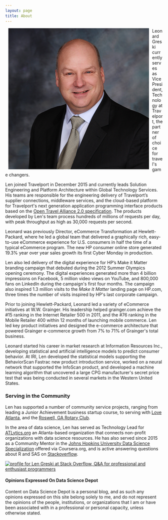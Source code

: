 ```yaml
---
layout: page
title: About
---
```



<img src="https://raw.githubusercontent.com/lgreski/dsdepot/master/assets/img/lg-photo.jpg" align="left" hspace="10" /> Leonard Greski currently serves as Vice President, Technology at Travelport, the partner of choice for travel's game changers.

Len joined Travelport in December 2015 and currently leads Solution Engineering and Platform Architecture within Global Technology Services. His teams are responsible for the engineering delivery of Travelport’s supplier connections, middleware services, and the cloud-based platform for Travelport's next generation application programming interface products based on the [Open Travel Alliance 2.0 specification](https://opentravel.org). The products developed by Len's team process hundreds of millions of requests per day, with peak throughput as high as 30,000 requests per second.

Leonard was previously Director, eCommerce Transformation at Hewlett-Packard, where he led a global team that delivered a graphically rich, easy-to-use eCommerce experience for U.S. consumers in half the time of a typical eCommerce program. The new HP consumer online store generated 19.3% year over year sales growth its first Cyber Monday in production.

Len also led delivery of the digital experience for HP’s Make it Matter branding campaign that debuted during the 2012 Summer Olympics opening ceremony. The digital experiences generated more than 4 billion impressions on Facebook, 5 million video views on YouTube, and 800,000 fans on LinkedIn during the campaign's first four months. The campaign also inspired 1.3 million visits to the *Make It Matter* landing page on HP.com, three times the number of visits inspired by HP's last corporate campaign.

Prior to joining Hewlett-Packard, Leonard led a variety of eCommerce initiatives at W.W. Grainger. His leadership helped grainger.com achieve the \#15 ranking in the Internet Retailer 500 in 2011, and the \#76 ranking in the Mobile Retailer 400 within 12 months of launching mobile commerce. Len led key product initiatives and designed the e-commerce architecture that powered Grainger e-commerce growth from 7% to 71% of Grainger's total business.

Leonard started his career in market research at Information Resources Inc., developing statistical and artificial intelligence models to predict consumer behavior. At IRI, Len developed the statistical models supporting the BehaviorScan Fastrac new product introduction service, worked on a neural network that supported the InfoScan product, and developed a machine learning algorithm that uncovered a large CPG manufacturer's secret price test that was being conducted in several markets in the Western United States.

### Serving in the Community

Len has supported a number of community service projects, ranging from leading a Junior Achievement business startup course, to serving with [Love Atlanta](https://loveatlanta.com), and the [Roswell, GA Rotary Club](https://roswellrotary.club).

In the area of data science, Len has served as Technology Lead for [ATLytics.org](https://atlytics.org) an Atlanta-based organization that connects non-profit organizations with data science resources. He has also served since 2015 as a Community Mentor in the [Johns Hopkins University Data Science Specialization](http://bit.ly/2czgkI7) offered via Coursera.org, and is active answering questions about R and SAS on [Stackoverflow](https://stackoverflow.com/questions/tagged/r).

<a href="https://stackoverflow.com/users/8471931/len-greski"><img src="https://stackoverflow.com/users/flair/8471931.png?theme=clean" width="208" height="58" alt="profile for Len Greski at Stack Overflow, Q&amp;A for professional and enthusiast programmers" title="profile for Len Greski at Stack Overflow, Q&amp;A for professional and enthusiast programmers"></a>

#### Opinions Expressed On Data Science Depot

Content on Data Science Depot is a personal blog, and as such any opinions expressed on this site belong solely to me, and do not represent the opinions of the people, institutions, or organizations that I am or have been associated with in a professional or personal capacity, unless otherwise stated.
